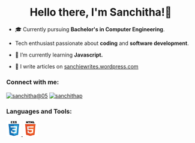 <h1 align="center">Hello there, I'm Sanchitha!👋</h1>

- 🎓 Currently pursuing **Bachelor's in Computer Engineering**.

- Tech enthusiast passionate about **coding** and **software development**.

- 🌱 I’m currently learning **Javascript.**

- 📝 I write articles on [sanchiewrites.wordpress.com](sanchiewrites.wordpress.com)

<h3 align="left">Connect with me:</h3>
<p align="left">
<a href="https://x.com/Sanchitha05?t=u6qBZCBNlqwhn_72ypLhPA&s=08" target="blank"><img align="center" src="https://raw.githubusercontent.com/rahuldkjain/github-profile-readme-generator/master/src/images/icons/Social/twitter.svg" alt="sanchitha@05" height="30" width="40" /></a>
<a href="https://linkedin.com/in/sanchithap" target="blank"><img align="center" src="https://raw.githubusercontent.com/rahuldkjain/github-profile-readme-generator/master/src/images/icons/Social/linked-in-alt.svg" alt="sanchithap" height="30" width="40" /></a>
</p>

<h3 align="left">Languages and Tools:</h3>
<p align="left"> <a href="https://www.w3schools.com/css/" target="_blank" rel="noreferrer"> <img src="https://raw.githubusercontent.com/devicons/devicon/master/icons/css3/css3-original-wordmark.svg" alt="css3" width="40" height="40"/> </a> <a href="https://www.w3.org/html/" target="_blank" rel="noreferrer"> <img src="https://raw.githubusercontent.com/devicons/devicon/master/icons/html5/html5-original-wordmark.svg" alt="html5" width="40" height="40"/> </a> </p>

<!--
**sanchitha5/sanchitha5** is a ✨ _special_ ✨ repository because its `README.md` (this file) appears on your GitHub profile.

Here are some ideas to get you started:

- 🔭 I’m currently working on ...
- 🌱 I’m currently learning ...
- 👯 I’m looking to collaborate on ...
- 🤔 I’m looking for help with ...
- 💬 Ask me about ..
- 📫 How to reach me: ...
- 😄 Pronouns: ...
- ⚡ Fun fact: ...
-->
